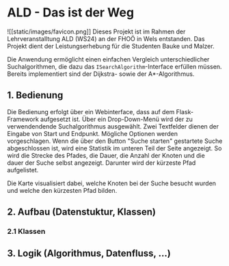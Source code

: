 # ALD - Das ist der Weg 
![[static/images/favicon.png]]
Dieses Projekt ist im Rahmen der Lehrveranstalltung ALD (WS24) an der FHOÖ in Wels entstanden. Das Projekt dient der Leistungserhebung für die Studenten Bauke und Malzer.

Die Anwendung ermöglicht einen einfachen Vergleich unterschiedlicher Suchalgorithmen, die dazu das `ISearchAlgorithm`-Interface erfüllen müssen. Bereits implementiert sind der Dijkstra- sowie der A*-Algorithmus. 

## 1. Bedienung
Die Bedienung erfolgt über ein Webinterface, dass auf dem Flask-Framework aufgesetzt ist.
Über ein Drop-Down-Menü wird der zu verwendendende Suchalgorithmus ausgewählt. Zwei Textfelder dienen der Eingabe von Start und Endpunkt. Mögliche Optionen werden vorgeschlagen. 
Wenn die über den Button "Suche starten" gestartete Suche abgeschlossen ist, wird eine Statistik im unteren Teil der Seite angezeigt. So wird die Strecke des Pfades, die Dauer, die Anzahl der Knoten und die dauer der Suche selbst angezeigt. Darunter wird der kürzeste Pfad aufgelistet.

Die Karte visualisiert dabei, welche Knoten bei der Suche besucht wurden und welche den kürzesten Pfad bilden. 

## 2. Aufbau (Datenstuktur, Klassen)
### 2.1 Klassen


## 3. Logik (Algorithmus, Datenfluss, ...)

